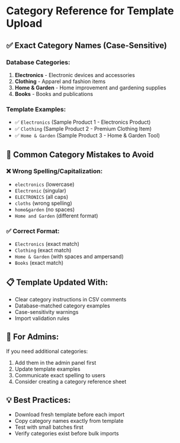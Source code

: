 # Category Reference for Template Upload

## ✅ **Exact Category Names (Case-Sensitive)**

### Database Categories:
1. **Electronics** - Electronic devices and accessories
2. **Clothing** - Apparel and fashion items  
3. **Home & Garden** - Home improvement and gardening supplies
4. **Books** - Books and publications

### Template Examples:
- ✅ `Electronics` (Sample Product 1 - Electronics Product)
- ✅ `Clothing` (Sample Product 2 - Premium Clothing Item)  
- ✅ `Home & Garden` (Sample Product 3 - Home & Garden Tool)

## 🚨 **Common Category Mistakes to Avoid**

### ❌ Wrong Spelling/Capitalization:
- `electronics` (lowercase)
- `Electronic` (singular)
- `ELECTRONICS` (all caps)
- `cloths` (wrong spelling)
- `home&garden` (no spaces)
- `Home and Garden` (different format)

### ✅ Correct Format:
- `Electronics` (exact match)
- `Clothing` (exact match)
- `Home & Garden` (with spaces and ampersand)
- `Books` (exact match)

## 📋 **Template Updated With:**
- Clear category instructions in CSV comments
- Database-matched category examples
- Case-sensitivity warnings
- Import validation rules

## 🔧 **For Admins:**
If you need additional categories:
1. Add them in the admin panel first
2. Update template examples
3. Communicate exact spelling to users
4. Consider creating a category reference sheet

## 💡 **Best Practices:**
- Download fresh template before each import
- Copy category names exactly from template
- Test with small batches first
- Verify categories exist before bulk imports
